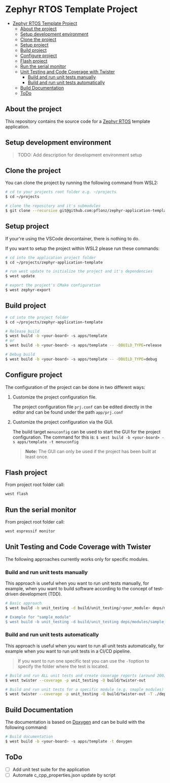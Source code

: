 # Zephyr RTOS Template Project

- [Zephyr RTOS Template Project](#zephyr-rtos-template-project)
  - [About the project](#about-the-project)
  - [Setup development environment](#setup-development-environment)
  - [Clone the project](#clone-the-project)
  - [Setup project](#setup-project)
  - [Build project](#build-project)
  - [Configure project](#configure-project)
  - [Flash project](#flash-project)
  - [Run the serial monitor](#run-the-serial-monitor)
  - [Unit Testing and Code Coverage with Twister](#unit-testing-and-code-coverage-with-twister)
    - [Build and run unit tests manually](#build-and-run-unit-tests-manually)
    - [Build and run unit tests automatically](#build-and-run-unit-tests-automatically)
  - [Build Documentation](#build-documentation)
  - [ToDo](#todo)

## About the project

This repository contains the source code for a [Zephyr RTOS](https://docs.zephyrproject.org/latest/index.html) template application.

## Setup development environment

> TODO: Add description for development environment setup

## Clone the project

You can clone the project by running the following command from WSL2:

```bash
# cd to your projects root folder e.g. ~/projects
$ cd ~/projects 

# clone the repository and it's submodules
$ git clone --recursive git@github.com:pflonz/zephyr-application-template.git
```

## Setup project

If your're using the VSCode devcontainer, there is nothing to do.

If you want to setup the project within WSL2 please run these commands:

```bash
# cd into the application project folder
$ cd ~/projects/zephyr-application-template

# run west update to initialize the project and it's dependencies
$ west update

# export the project's CMake configuration
$ west zephyr-export
```

## Build project

```bash
# cd into the project folder
$ cd ~/projects/zephyr-application-template

# Release build
$ west build -b <your-board> -s apps/template
# or
$ west build -b <your-board> -s apps/template -- -DBUILD_TYPE=release

# Debug build
$ west build -b <your-board> -s apps/template -- -DBUILD_TYPE=debug
```

## Configure project

The configuration of the project can be done in two different ways:

1. Customize the project configuration file.

    The project configuration file `prj.conf` can be edited directly in the editor and can be found under the path `app/prj.conf`

2. Customize the project configuration via the GUI.

    The build target `menuconfig` can be used to start the GUI for the project configuration. The command for this is: `$ west build -b <your-board> -s apps/template -t menuconfig`

    > **Note:** The GUI can only be used if the project has been built at least once.

## Flash project

From project root folder call:

```bash
west flash
```

## Run the serial monitor

From project root folder call:

```bash
west espressif monitor
```

## Unit Testing and Code Coverage with Twister

The following approaches currently works only for specific modules.

### Build and run unit tests manually

This approach is useful when you want to run unit tests manually, for example, when you want to build software according to the concept of test-driven development (TDD).

```bash
# Basic approach
$ west build -b unit_testing -d build/unit_testing/<your_module> deps/modules/<your_module>/tests && build/unit_testing/<<our_module>/testbinary

# Example for "sample_module"
$ west build -b unit_testing -d build/unit_testing deps/modules/sample_module/tests && build/unit_testing/testbinary
```

### Build and run unit tests automatically

This approach is useful when you want to run all unit tests automatically, for example when you want to run unit tests in a CI/CD pipeline.

> If you want to run one specific test you can use the `-T`option to specify the folder where the test is located.

```bash
# Build and run ALL unit tests and create coverage reports (around 200)
$ west twister --coverage -p unit_testing -O build/twister-out

# Build and run unit tests for a specific module (e.g. smaple_modules) and create coverage reports
$ west twister --coverage -p unit_testing -O build/twister-out -T ./deps/modules/sample_module/
```

## Build Documentation

The documentation is based on [Doxygen](https://www.doxygen.nl/index.html) and can be build with the following command:

```bash
# Build documentation
$ west build -b <your-board> -s apps/template -t doxygen
```

## ToDo

- [ ] Add unit test suite for the application
- [ ] Automate c_cpp_properties.json update by script
